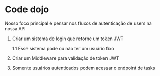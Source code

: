 # Code dojo

Nosso foco principal é pensar nos fluxos de autenticação de users na nossa API

1. Criar um sistema de login que retorne um token JWT

    1.1 Esse sistema pode ou não ter um usuário fixo

2. Criar um Middleware para validação de token JWT

3. Somente usuários autenticados podem acessar o endpoint de tasks
